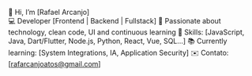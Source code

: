 👋 Hi, I’m [Rafael Arcanjo]  
💻 Developer [Frontend | Backend | Fullstack]
🚀 Passionate about technology, clean code, UI and continuous learning
🔧 Skills: [JavaScript, Java, Dart/Flutter, Node.js, Python, React, Vue, SQL...]
📚 Currently learning: [System Integrations, IA, Application Security]
✉️ Contato: [rafarcanjoatos@gmail.com]

<!---
rafarcanjoatos/rafarcanjoatos is a ✨ special ✨ repository because its `README.md` (this file) appears on your GitHub profile.
You can click the Preview link to take a look at your changes.
--->
